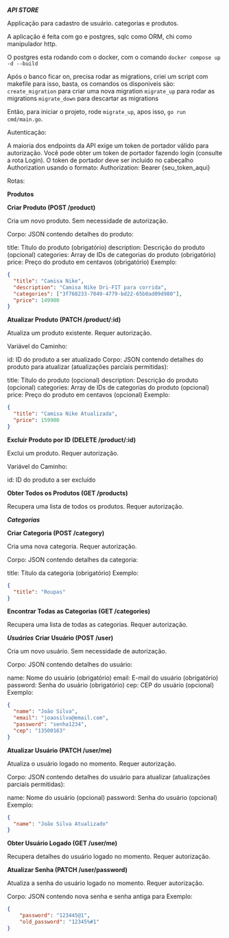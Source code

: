 ***API STORE***

Applicação para cadastro de usuário. categorias e produtos.

A aplicação é feita com go e postgres, sqlc como ORM, chi como manipulador http.

O postgres esta rodando com o docker, com o comando ```docker compose up -d --build```

Após o banco ficar on, precisa rodar as migrations, criei um script com makefile para isso, basta, os comandos os disponiveis são: 
```create_migration``` para criar uma nova migration
```migrate_up``` para rodar as migrations
```migrate_down``` para descartar as migrations

Então, para iniciar o projeto, rode ```migrate_up```, apos isso, ```go run cmd/main.go```.

Autenticação:

A maioria dos endpoints da API exige um token de portador válido para autorização. Você pode obter um token de portador fazendo login (consulte a rota Login). O token de portador deve ser incluído no cabeçalho Authorization usando o formato:
Authorization: Bearer {seu_token_aqui}

Rotas:


**Produtos**

**Criar Produto (POST /product)**

Cria um novo produto. Sem necessidade de autorização.

Corpo: JSON contendo detalhes do produto:

title: Título do produto (obrigatório)
description: Descrição do produto (opcional)
categories: Array de IDs de categorias do produto (obrigatório)
price: Preço do produto em centavos (obrigatório)
Exemplo:
```json
{
  "title": "Camisa Nike",
  "description": "Camisa Nike Dri-FIT para corrida",
  "categories": ["3f768233-7049-4779-bd22-65b0ad09d980"],
  "price": 149900
}
```

**Atualizar Produto (PATCH /product/:id)**

Atualiza um produto existente. Requer autorização.

Variável do Caminho:

id: ID do produto a ser atualizado
Corpo: JSON contendo detalhes do produto para atualizar (atualizações parciais permitidas):

title: Título do produto (opcional)
description: Descrição do produto (opcional)
categories: Array de IDs de categorias do produto (opcional)
price: Preço do produto em centavos (opcional)
Exemplo:

```json
{
  "title": "Camisa Nike Atualizada",
  "price": 159900
}
```
**Excluir Produto por ID (DELETE /product/:id)**

Exclui um produto. Requer autorização.

Variável do Caminho:

id: ID do produto a ser excluído

**Obter Todos os Produtos (GET /products)**

Recupera uma lista de todos os produtos. Requer autorização.




***Categorias***

**Criar Categoria (POST /category)**

Cria uma nova categoria. Requer autorização.

Corpo: JSON contendo detalhes da categoria:

title: Título da categoria (obrigatório)
Exemplo:
```json
{
  "title": "Roupas"
}
```

**Encontrar Todas as Categorias (GET /categories)**

Recupera uma lista de todas as categorias. Requer autorização.




***Usuários***
**Criar Usuário (POST /user)**

Cria um novo usuário. Sem necessidade de autorização.

Corpo: JSON contendo detalhes do usuário:

name: Nome do usuário (obrigatório)
email: E-mail do usuário (obrigatório)
password: Senha do usuário (obrigatório)
cep: CEP do usuário (opcional)
Exemplo:

```json
{
  "name": "João Silva",
  "email": "joaosilva@email.com",
  "password": "senha1234",
  "cep": "13500163"
}
```

**Atualizar Usuário (PATCH /user/me)**

Atualiza o usuário logado no momento. Requer autorização.

Corpo: JSON contendo detalhes do usuário para atualizar (atualizações parciais permitidas):

name: Nome do usuário (opcional)
password: Senha do usuário (opcional)
Exemplo:

```json
{
  "name": "João Silva Atualizado"
}
```

**Obter Usuário Logado (GET /user/me)**

Recupera detalhes do usuário logado no momento. Requer autorização.

**Atualizar Senha (PATCH /user/password)**

Atualiza a senha do usuário logado no momento. Requer autorização.

Corpo: JSON contendo nova senha e senha antiga para
Exemplo:
```json
{
    "password": "123445@1",
    "old_password": "12345%#1"
}
```

